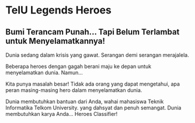 # TelU Legends Heroes
## Bumi Terancam Punah... Tapi Belum Terlambat untuk Menyelamatkannya!

Dunia sedang dalam krisis yang gawat. Serangan demi serangan merajalela.

Beberapa heroes dengan gagah berani maju ke depan untuk menyelamatkan dunia. Namun...

Kita punya masalah besar! Tidak ada orang yang dapat mengetahui, apa peran masing-masing hero dalam menyelamatkan dunia.

Dunia membutuhkan bantuan dari Anda, wahai mahasiswa Teknik Informatika Telkom University. yang dahsyat dan penuh semangat. Dunia membutuhkan karya Anda... Heroes Classifier!